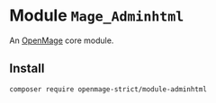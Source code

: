 # Module `Mage_Adminhtml`

An [OpenMage][1] core module.

## Install

``` bash
composer require openmage-strict/module-adminhtml
```

[1]: https://github.com/OpenMage/magento-lts
